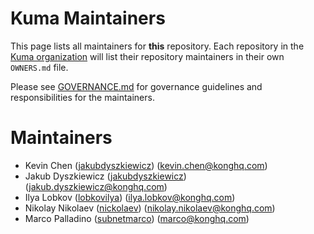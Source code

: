 # Kuma Maintainers

This page lists all maintainers for **this**
repository. Each repository in the [Kuma organization](https://github.com/kumahq/) will
list their repository maintainers in their own `OWNERS.md` file.

Please see [GOVERNANCE.md](GOVERNANCE.md) for governance guidelines and responsibilities for the maintainers.

# Maintainers

* Kevin Chen ([jakubdyszkiewicz](https://github.com/devadvocado)) (kevin.chen@konghq.com)
* Jakub Dyszkiewicz ([jakubdyszkiewicz](https://github.com/jakubdyszkiewicz)) (jakub.dyszkiewicz@konghq.com)
* Ilya Lobkov ([lobkovilya](https://github.com/lobkovilya)) (ilya.lobkov@konghq.com)
* Nikolay Nikolaev ([nickolaev](https://github.com/nickolaev)) (nikolay.nikolaev@konghq.com)
* Marco Palladino ([subnetmarco](https://github.com/subnetmarco)) (marco@konghq.com)
